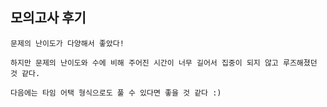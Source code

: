 ## 모의고사 후기

    문제의 난이도가 다양해서 좋았다!

    하지만 문제의 난이도와 수에 비해 주어진 시간이 너무 길어서 집중이 되지 않고 루즈해졌던 것 같다.

    다음에는 타임 어택 형식으로도 풀 수 있다면 좋을 것 같다 :)